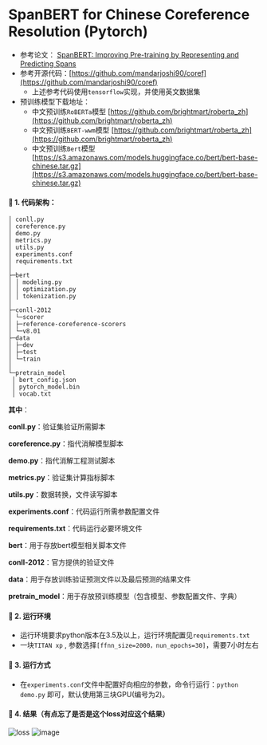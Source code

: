 # SpanBERT for Chinese Coreference Resolution (Pytorch)

- 参考论文： [SpanBERT: Improving Pre-training by Representing and Predicting Spans](https://arxiv.org/abs/1907.10529)
- 参考开源代码：[https://github.com/mandarjoshi90/coref](https://github.com/mandarjoshi90/coref)
  - 上述参考代码使用`tensorflow`实现，并使用英文数据集
- 预训练模型下载地址：  
  - 中文预训练`RoBERTa`模型 [https://github.com/brightmart/roberta_zh](https://github.com/brightmart/roberta_zh)
  - 中文预训练`BERT-wwm`模型 [https://github.com/brightmart/roberta_zh](https://github.com/brightmart/roberta_zh)
  -  中文预训练`Bert`模型 [https://s3.amazonaws.com/models.huggingface.co/bert/bert-base-chinese.tar.gz](https://s3.amazonaws.com/models.huggingface.co/bert/bert-base-chinese.tar.gz)

#### :ledger: 1. 代码架构：

~~~text
│ conll.py
│ coreference.py
│ demo.py
│ metrics.py
│ utils.py
│ experiments.conf
│ requirements.txt
│
├─bert
│ │ modeling.py
│ │ optimization.py
│ │ tokenization.py
│ 
├─conll-2012
│ └─scorer
│ ├─reference-coreference-scorers
│ └─v8.01
├─data
│ ├─dev 
│ ├─test 
│ └─train
│ 
└─pretrain_model
 │ bert_config.json
 │ pytorch_model.bin 
 │ vocab.txt
~~~

**其中**：

**conll.py**：验证集验证所需脚本

**coreference.py**：指代消解模型脚本

**demo.py**：指代消解工程测试脚本

**metrics.py**：验证集计算指标脚本

**utils.py**：数据转换，文件读写脚本

**experiments.conf**：代码运行所需参数配置文件

**requirements.txt**：代码运行必要环境文件

**bert**：用于存放bert模型相关脚本文件 

**conll-2012**：官方提供的验证文件

**data**：用于存放训练验证预测文件以及最后预测的结果文件

**pretrain_model**：用于存放预训练模型（包含模型、参数配置文件、字典）

#### :orange_book: 2. 运行环境

- 运行环境要求python版本在3.5及以上，运行环境配置见`requirements.txt`
- 一块`TITAN xp` , 参数选择`[ffnn_size=2000，nun_epochs=30]`，需要7小时左右

#### :green_book: ​3. 运行方式

- 在`experiments.conf`文件中配置好向相应的参数，命令行运行：`python demo.py`
  即可，默认使用第三块GPU(编号为2)。
  
  
#### :green_book: ​4. 结果（有点忘了是否是这个loss对应这个结果）
![loss](https://user-images.githubusercontent.com/53570750/129696822-ab17902c-7537-4b36-8007-c51a64459675.png)
![image](https://user-images.githubusercontent.com/53570750/129696982-4f7eb8e7-ef6f-4819-822c-ca8b10565777.png)


